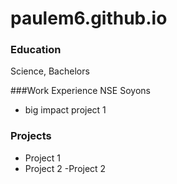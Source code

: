 # paulem6.github.io

### Education
Science, Bachelors

###Work Experience
NSE Soyons
- big impact project 1

### Projects
- Project 1
- Project 2
-Project 2
